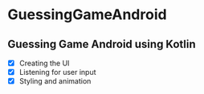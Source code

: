# GuessingGameAndroid

## Guessing Game Android using Kotlin

- [x] Creating the UI
- [x] Listening for user input
- [x] Styling and animation
